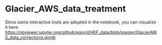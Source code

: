 # Glacier_AWS_data_treatment
Since some interactive tools are adopted in the notebook, you can visualize it here:
https://nbviewer.jupyter.org/github/agiord/HEF_data/blob/master/GlacierAWS_data_corrections.ipynb
